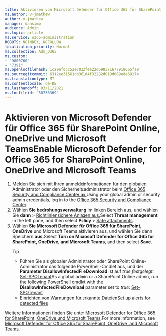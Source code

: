 ```yaml
---
title: Aktivieren von Microsoft Defender für Office 365 für SharePoint Online, OneDrive und Microsoft Teams
ms.author: v-jmathew
author: v-jmathew
manager: dansimp
audience: Admin
ms.topic: article
ms.service: o365-administration
ROBOTS: NOINDEX, NOFOLLOW
localization_priority: Normal
ms.collection: Adm_O365
ms.custom:
- "9000760"
- "7391"
ms.openlocfilehash: 1c29afdcc52e7032fea22d698371677918665fa9
ms.sourcegitcommit: 6312ee31561db36104f32282d019d069ede69174
ms.translationtype: MT
ms.contentlocale: de-DE
ms.lasthandoff: 03/11/2021
ms.locfileid: "50736369"
---
```

# <a name="enable-microsoft-defender-for-office-365-for-sharepoint-online-onedrive-and-microsoft-teams"></a><span data-ttu-id="c1043-102">Aktivieren von Microsoft Defender für Office 365 für SharePoint Online, OneDrive und Microsoft Teams</span><span class="sxs-lookup"><span data-stu-id="c1043-102">Enable Microsoft Defender for Office 365 for SharePoint Online, OneDrive and Microsoft Teams</span></span>

1. <span data-ttu-id="c1043-103">Melden Sie sich mit Ihren anmeldeinformationen für den globalen Administrator oder den Sicherheitsadministrator beim [Office 365 Security and Compliance Center an.](https://protection.office.com/)</span><span class="sxs-lookup"><span data-stu-id="c1043-103">Using your global admin or security admin credentials, log in to the [Office 365 Security and Compliance Center](https://protection.office.com/).</span></span>
2. <span data-ttu-id="c1043-104">Wählen **Sie bedrohungsverwaltung** im linken Bereich aus, und wählen Sie **dann**  >  [Richtliniensichere Anlagen aus.](https://protection.office.com/safeattachment)</span><span class="sxs-lookup"><span data-stu-id="c1043-104">Select **Threat management** in the left pane, and then select **Policy** > [Safe attachments](https://protection.office.com/safeattachment).</span></span>
3. <span data-ttu-id="c1043-105">Wählen **Sie Microsoft Defender für Office 365 für SharePoint, OneDrive** und Microsoft Teams aktivieren aus, und wählen Sie dann Speichern **aus.**</span><span class="sxs-lookup"><span data-stu-id="c1043-105">Select **Turn on Microsoft Defender for Office 365 for SharePoint, OneDrive, and Microsoft Teams**, and then select **Save**.</span></span>
    > [!TIP]
    >
    > - <span data-ttu-id="c1043-106">Führen Sie als globaler Administrator oder SharePoint Online-Administrator das folgende PowerShell-Cmdlet aus, und der **Parameter DisallowInfectedFileDownload** ist auf *true festgelegt:* [Set-SPOTenant](https://go.microsoft.com/fwlink/?linkid=2092301)</span><span class="sxs-lookup"><span data-stu-id="c1043-106">As a global admin or a SharePoint Online admin, run the following PowerShell cmdlet with the **DisallowInfectedFileDownload** parameter set to *true*: [Set-SPOTenant](https://go.microsoft.com/fwlink/?linkid=2092301)</span></span>
    > - [<span data-ttu-id="c1043-107">Einrichten von Warnungen für erkannte Dateien</span><span class="sxs-lookup"><span data-stu-id="c1043-107">Set up alerts for detected files</span></span>](https://go.microsoft.com/fwlink/?linkid=2092110)

<span data-ttu-id="c1043-108">Weitere Informationen finden Sie unter [Microsoft Defender for Office 365 for SharePoint, OneDrive und Microsoft Teams](https://go.microsoft.com/fwlink/?linkid=2092041).</span><span class="sxs-lookup"><span data-stu-id="c1043-108">For more information, see [Microsoft Defender for Office 365 for SharePoint, OneDrive, and Microsoft Teams](https://go.microsoft.com/fwlink/?linkid=2092041).</span></span>

